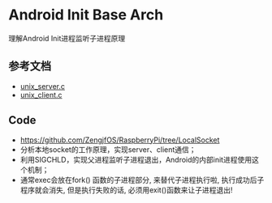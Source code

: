 # Android Init Base Arch

理解Android Init进程监听子进程原理

## 参考文档

* [unix_server.c](https://gist.github.com/tscho/397539)
* [unix_client.c](https://gist.github.com/tscho/397591)

## Code

* https://github.com/ZengjfOS/RaspberryPi/tree/LocalSocket
* 分析本地socket的工作原理，实现server、client通信；
* 利用SIGCHLD，实现父进程监听子进程退出，Android的内部init进程使用这个机制；
* 通常exec会放在fork() 函数的子进程部分, 来替代子进程执行啦, 执行成功后子程序就会消失,  但是执行失败的话, 必须用exit()函数来让子进程退出!
